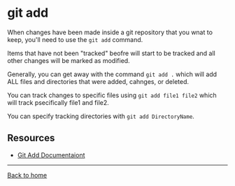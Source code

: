 # git add
When changes have been made inside a git repository that you wnat to keep, you'll need to use the `git add` command.

Items that have not been "tracked" beofre will start to be tracked and all other changes will be marked as modified.

Generally, you can get away with the command `git add .` which will add ALL files and directories that were added, cahnges, or deleted.

You can track changes to specific files using `git add file1 file2` which will track psecifically file1 and file2.

You can specify tracking directories with `git add DirectoryName`.

## Resources
- [Git Add Documentaiont](https://git-scm.com/docs/git-add)

---

[Back to home](../README.md)
